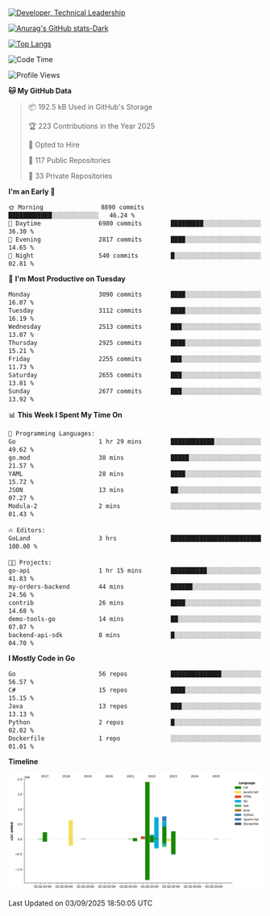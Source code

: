 <div>
  <a href="https://www.linkedin.com/in/arielpineiro/" target="_blank" rel="nofollow noopener noreferrer">
    <img src="https://img.shields.io/badge/-LinkedIn-%230077B5?style=for-the-badge&logo=linkedin&logoColor=white" alt="Developer, Technical Leadership" title="Ariel Piñeiro">
  </a>
</div>

[![Anurag's GitHub stats-Dark](https://github-readme-stats.vercel.app/api?username=arielsrv&show_icons=true&theme=dark#gh-dark-mode-only)](https://github.com/anuraghazra/github-readme-stats#gh-dark-mode-only)

[![Top Langs](https://github-readme-stats.vercel.app/api/top-langs/?username=arielsrv&layout=compact&langs_count=10&theme=dark#gh-dark-mode-only)](https://github.com/anuraghazra/github-readme-stats&theme=dark#gh-dark-mode-only)

<!--START_SECTION:waka-->
![Code Time](http://img.shields.io/badge/Code%20Time-1%2C385%20hrs%2026%20mins-blue)

![Profile Views](http://img.shields.io/badge/Profile%20Views-3-blue)

**🐱 My GitHub Data** 

> 📦 192.5 kB Used in GitHub's Storage 
 > 
> 🏆 223 Contributions in the Year 2025
 > 
> 💼 Opted to Hire
 > 
> 📜 117 Public Repositories 
 > 
> 🔑 33 Private Repositories 
 > 
**I'm an Early 🐤** 

```text
🌞 Morning                8890 commits        ████████████░░░░░░░░░░░░░   46.24 % 
🌆 Daytime                6980 commits        █████████░░░░░░░░░░░░░░░░   36.30 % 
🌃 Evening                2817 commits        ████░░░░░░░░░░░░░░░░░░░░░   14.65 % 
🌙 Night                  540 commits         █░░░░░░░░░░░░░░░░░░░░░░░░   02.81 % 
```
📅 **I'm Most Productive on Tuesday** 

```text
Monday                   3090 commits        ████░░░░░░░░░░░░░░░░░░░░░   16.07 % 
Tuesday                  3112 commits        ████░░░░░░░░░░░░░░░░░░░░░   16.19 % 
Wednesday                2513 commits        ███░░░░░░░░░░░░░░░░░░░░░░   13.07 % 
Thursday                 2925 commits        ████░░░░░░░░░░░░░░░░░░░░░   15.21 % 
Friday                   2255 commits        ███░░░░░░░░░░░░░░░░░░░░░░   11.73 % 
Saturday                 2655 commits        ███░░░░░░░░░░░░░░░░░░░░░░   13.81 % 
Sunday                   2677 commits        ███░░░░░░░░░░░░░░░░░░░░░░   13.92 % 
```


📊 **This Week I Spent My Time On** 

```text
💬 Programming Languages: 
Go                       1 hr 29 mins        ████████████░░░░░░░░░░░░░   49.62 % 
go.mod                   38 mins             █████░░░░░░░░░░░░░░░░░░░░   21.57 % 
YAML                     28 mins             ████░░░░░░░░░░░░░░░░░░░░░   15.72 % 
JSON                     13 mins             ██░░░░░░░░░░░░░░░░░░░░░░░   07.27 % 
Modula-2                 2 mins              ░░░░░░░░░░░░░░░░░░░░░░░░░   01.43 % 

🔥 Editors: 
GoLand                   3 hrs               █████████████████████████   100.00 % 

🐱‍💻 Projects: 
go-api                   1 hr 15 mins        ██████████░░░░░░░░░░░░░░░   41.83 % 
my-orders-backend        44 mins             ██████░░░░░░░░░░░░░░░░░░░   24.56 % 
contrib                  26 mins             ████░░░░░░░░░░░░░░░░░░░░░   14.68 % 
demo-tools-go            14 mins             ██░░░░░░░░░░░░░░░░░░░░░░░   07.87 % 
backend-api-sdk          8 mins              █░░░░░░░░░░░░░░░░░░░░░░░░   04.70 % 
```

**I Mostly Code in Go** 

```text
Go                       56 repos            ██████████████░░░░░░░░░░░   56.57 % 
C#                       15 repos            ████░░░░░░░░░░░░░░░░░░░░░   15.15 % 
Java                     13 repos            ███░░░░░░░░░░░░░░░░░░░░░░   13.13 % 
Python                   2 repos             █░░░░░░░░░░░░░░░░░░░░░░░░   02.02 % 
Dockerfile               1 repo              ░░░░░░░░░░░░░░░░░░░░░░░░░   01.01 % 
```



**Timeline**

![Lines of Code chart](https://raw.githubusercontent.com/arielsrv/arielsrv/main/assets/bar_graph.png)


 Last Updated on 03/09/2025 18:50:05 UTC
<!--END_SECTION:waka-->
